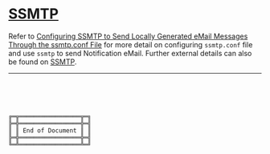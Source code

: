 # [SSMTP](https://packages.debian.org/source/sid/ssmtp)

Refer to [Configuring SSMTP to Send Locally Generated eMail Messages Through the ssmtp.conf File](https://support.f5.com/csp/article/K13180) for more detail on configuring `ssmtp.conf` file and use `ssmtp` to send Notification eMail.
Further external details can also be found on [SSMTP](https://packages.debian.org/source/sid/ssmtp).



***

<br><br><br>
```
╔═╦═════════════════╦═╗
╠═╬═════════════════╬═╣
║ ║ End of Document ║ ║
╠═╬═════════════════╬═╣
╚═╩═════════════════╩═╝
```
<br><br><br>


